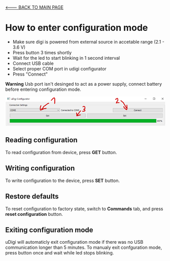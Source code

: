 [<--- BACK TO MAIN PAGE](../README.md)

# How to enter configuration mode
* Make sure digi is powered from external source in accetable range (2.1 - 3.6 V)
* Press button 3 times shortly
* Wait for the led to start blinking in 1 second interval
* Connect USB cable
* Select proper COM port in udigi configurator
* Press "Connect"

**Warning** Usb port isn't desinged to act as a power supply, connect battery before entering configuration mode.

![connecting to udigi](./resources/img/connecting_to_udigi.png)

## Reading configuration
To read configuration from device, press **GET** button.

## Writing configuration
To write configuration to the device, press **SET** button.

## Restore defaults
To reset configuration to factory state, switch to **Commands** tab, and press **reset configuration** button.

## Exiting configuration mode
uDigi will automaticly exit configuration mode if there was no USB communication longer than 5 minutes. To manualy exit confguration mode, press button once and wait while led stops blinking.